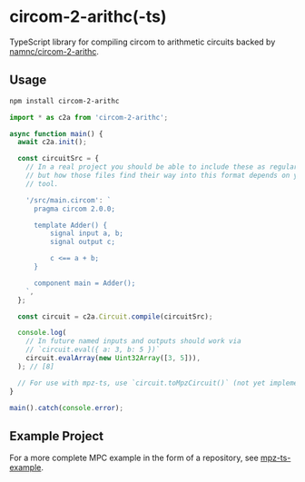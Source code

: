 # circom-2-arithc(-ts)

TypeScript library for compiling circom to arithmetic circuits backed by
[namnc/circom-2-arithc](https://github.com/namnc/circom-2-arithc).

## Usage

```sh
npm install circom-2-arithc
```

```ts
import * as c2a from 'circom-2-arithc';

async function main() {
  await c2a.init();

  const circuitSrc = {
    // In a real project you should be able to include these as regular files,
    // but how those files find their way into this format depends on your build
    // tool.

    '/src/main.circom': `
      pragma circom 2.0.0;

      template Adder() {
          signal input a, b;
          signal output c;

          c <== a + b;
      }

      component main = Adder();
    `,
  };

  const circuit = c2a.Circuit.compile(circuitSrc);

  console.log(
    // In future named inputs and outputs should work via
    // `circuit.eval({ a: 3, b: 5 })`
    circuit.evalArray(new Uint32Array([3, 5])),
  ); // [8]

  // For use with mpz-ts, use `circuit.toMpzCircuit()` (not yet implemented).
}

main().catch(console.error);
```

## Example Project

For a more complete MPC example in the form of a repository, see
[mpz-ts-example](https://github.com/voltrevo/mpz-ts-example).

